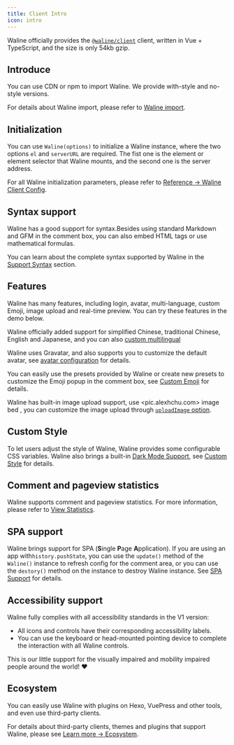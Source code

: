 ```yaml
---
title: Client Intro
icon: intro
---
```


Waline officially provides the [`@waline/client`](https://www.npmjs.com/package/@waline/client) client, written in Vue + TypeScript, and the size is only 54kb gzip.

## Introduce

You can use CDN or npm to import Waline. We provide with-style and no-style versions.

For details about Waline import, please refer to [Waline import](./import.md).

## Initialization

You can use `Waline(options)` to initialize a Waline instance, where the two options `el` and `serverURL` are required. The fist one is the element or element selector that Waline mounts, and the second one is the server address.

For all Waline initialization parameters, please refer to [Reference → Waline Client Config](../../reference/client.md).

## Syntax support

Waline has a good support for syntax.Besides using standard Markdown and GFM in the comment box, you can also embed HTML tags or use mathematical formulas.

You can learn about the complete syntax supported by Waline in the [Support Syntax](./syntax.md) section.

## Features

Waline has many features, including login, avatar, multi-language, custom Emoji, image upload and real-time preview. You can try these features in the demo below.

Waline officially added support for simplified Chinese, traditional Chinese, English and Japanese, and you can also [custom multilingual](./i18n.md)

Waline uses Gravatar, and also supports you to customize the default avatar, see [avatar configuration](./avatar.md) for details.

You can easily use the presets provided by Waline or create new presets to customize the Emoji popup in the comment box, see [Custom Emoji](./emoji.md) for details.

Waline has built-in image upload support, use <pic.alexhchu.com> image bed , you can customize the image upload through [`uploadImage` option](../../reference/client.md#uploadimage).

## Custom Style

To let users adjust the style of Waline, Waline provides some configurable CSS variables. Waline also brings a built-in [Dark Mode Support](../../reference/client.md#dark), see [Custom Style](./style.md) for details.

## Comment and pageview statistics

Waline supports comment and pageview statistics. For more information, please refer to [View Statistics](./count.md).

## SPA support

Waline brings support for SPA (**S**ingle **P**age **A**pplication). If you are using an app with`history.pushState`, you can use the `update()` method of the `Waline()` instance to refresh config for the comment area, or you can use the `destory()` method on the instance to destroy Waline instance. See [SPA Support](./spa.md) for details.

## Accessibility support

Waline fully complies with all accessibility standards in the V1 version:

- All icons and controls have their corresponding accessibility labels.
- You can use the keyboard or head-mounted pointing device to complete the interaction with all Waline controls.

This is our little support for the visually impaired and mobility impaired people around the world! :heart:

## Ecosystem

You can easily use Waline with plugins on Hexo, VuePress and other tools, and even use third-party clients.

For details about third-party clients, themes and plugins that support Waline, please see [Learn more → Ecosystem](../../advanced/ecosystem.md).
